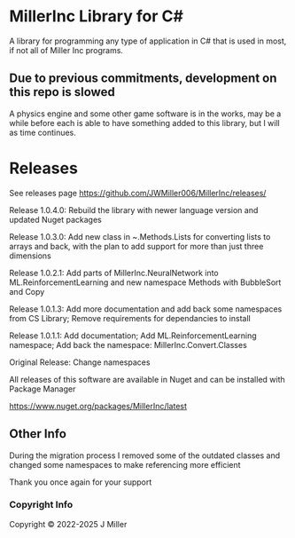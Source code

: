 # MillerInc Library for C#
A library for programming any type of application in C# that is used in most, if not all of Miller Inc programs. 

## Due to previous commitments, development on this repo is slowed
A physics engine and some other game software is in the works, may be a while before each is able to have something added to this library, but I will as time continues. 

# Releases

See releases page 
https://github.com/JWMiller006/MillerInc/releases/

Release 1.0.4.0: Rebuild the library with newer language version and updated Nuget packages

Release 1.0.3.0: Add new class in ~.Methods.Lists for converting lists to arrays and back, with the plan to add support for more than just three dimensions

Release 1.0.2.1: Add parts of MillerInc.NeuralNetwork into ML.ReinforcementLearning and new namespace Methods with BubbleSort and Copy

Release 1.0.1.3: Add more documentation and add back some namespaces from CS Library; Remove requirements for dependancies to install

Release 1.0.1.1: Add documentation; Add ML.ReinforcementLearning namespace; Add back the namespace: MillerInc.Convert.Classes

Original Release: Change namespaces

All releases of this software are available in Nuget and can be installed with Package Manager

https://www.nuget.org/packages/MillerInc/latest

## Other Info
During the migration process I removed some of the outdated classes and changed some namespaces to make referencing more efficient 

Thank you once again for your support

### Copyright Info
Copyright ©️ 2022-2025 J Miller 

